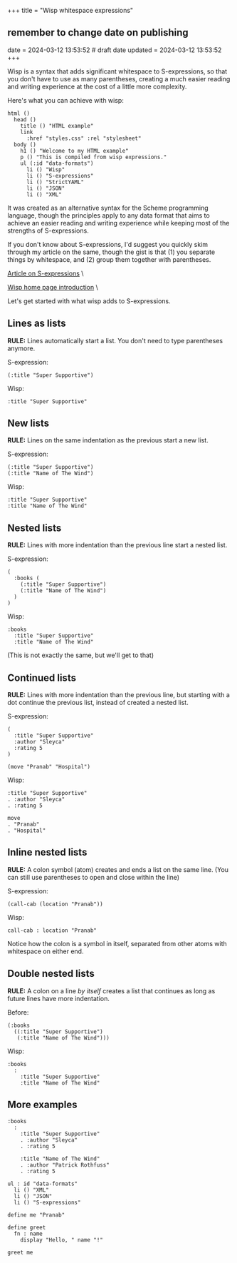 +++
title = "Wisp whitespace expressions"
## remember to change date on publishing
date = 2024-03-12 13:53:52 # draft date
updated = 2024-03-12 13:53:52
+++

Wisp is a syntax that adds significant whitespace to S-expressions,
so that you don't have to use as many parentheses,
creating a much easier reading and writing experience
at the cost of a little more complexity.

Here's what you can achieve with wisp:

```
html ()
  head ()
    title () "HTML example"
    link 
      :href "styles.css" :rel "stylesheet"
  body ()
    h1 () "Welcome to my HTML example"
    p () "This is compiled from wisp expressions."
    ul (:id "data-formats")
      li () "Wisp"
      li () "S-expressions"
      li () "StrictYAML"
      li () "JSON"
      li () "XML"
```

It was created as an alternative syntax for the Scheme programming language,
though the principles apply to any data format
that aims to achieve an easier reading and writing experience
while keeping most of the strengths of S-expressions.

If you don't know about S-expressions,
I'd suggest you quickly skim through my article on the same,
though the gist is that (1) you separate things by whitespace,
and (2) group them together with parentheses.

[Article on S-expressions](@/drafts/s-expressions.md) \

[Wisp home page introduction](https://www.draketo.de/software/wisp#after-updates) \

Let's get started with what wisp adds to S-expressions.

## Lines as lists

**RULE:**
Lines automatically start a list.
You don't need to type parentheses anymore.

S-expression:

```
(:title "Super Supportive")
```

Wisp:

```
:title "Super Supportive"
```

## New lists

**RULE:**
Lines on the same indentation as the previous start a new list.

S-expression:

```
(:title "Super Supportive")
(:title "Name of The Wind")
```

Wisp:

```
:title "Super Supportive"
:title "Name of The Wind"
```

## Nested lists

**RULE:**
Lines with more indentation than the previous line start a nested list.

S-expression:

```
(
  :books (
    (:title "Super Supportive")
    (:title "Name of The Wind")
  )
)
```

Wisp:

```
:books
  :title "Super Supportive"
  :title "Name of The Wind"
```

(This is not exactly the same, but we'll get to that)

## Continued lists

**RULE:**
Lines with more indentation than the previous line,
but starting with a dot continue the previous list,
instead of created a nested list.

S-expression:

```
(
  :title "Super Supportive"
  :author "Sleyca"
  :rating 5
)
```

```
(move "Pranab" "Hospital")
```

Wisp:

```
:title "Super Supportive"
. :author "Sleyca"
. :rating 5
```

```
move
. "Pranab"
. "Hospital"
```

## Inline nested lists

**RULE:**
A colon symbol (atom) creates and ends a list on the same line.
(You can still use parentheses to open and close within the line)

S-expression:

```
(call-cab (location "Pranab"))
```

Wisp:

```
call-cab : location "Pranab"
```

Notice how the colon is a symbol in itself,
separated from other atoms with whitespace on either end.

<!--
**RULE:**
If a colon starts a line, it creates and ends a nested list within that line.

S-expression:

```
(item
  ((item item))
  ((item item)))
```

Wisp:

```
item
  : item item
  : item item
```
-->

## Double nested lists

**RULE:**
A colon on a line _by itself_ creates a list
that continues as long as future lines have more indentation.

Before:

```
(:books
  ((:title "Super Supportive")
   (:title "Name of The Wind")))
```

Wisp:

```
:books
  :
    :title "Super Supportive"
    :title "Name of The Wind"
```

## More examples

```
:books
  :
    :title "Super Supportive"
    . :author "Sleyca"
    . :rating 5

    :title "Name of The Wind"
    . :author "Patrick Rothfuss"
    . :rating 5
```

```
ul : id "data-formats"
  li () "XML"
  li () "JSON"
  li () "S-expressions"
```

```
define me "Pranab"

define greet
  fn : name
    display "Hello, " name "!"
    
greet me
```
